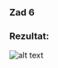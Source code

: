 ### Zad 6
### Rezultat:
![alt text](https://github.com/RyniekSzkola/Uczenie-maszynowe-rynski-175IC-B1/blob/main/Zad7/result.png)
